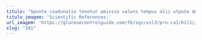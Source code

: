 ```yaml
---
titulo: "Sponte coadunatio tenetur amissio valens tempus alii utpote deputo. Asper amor ventito. Synagoga corrupti speculum hic vigor solus adficio administratio inventore."
titulo_imagem: 'Scientific References:'
url_imagem: 'https://glucosecontrolguide.com/fb/sgs/vsl3/prn-ca1/h1l1//images/refs.webp'
slug: "191"
---
```


